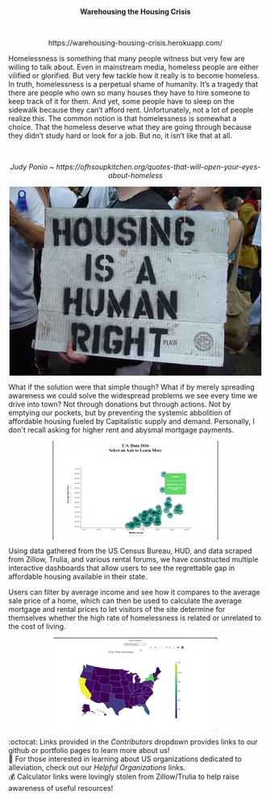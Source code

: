 <p align="center"><strong>Warehousing the Housing Crisis</strong></p>
<br>
<p align="center">
<p align="center">https://warehousing-housing-crisis.herokuapp.com/</p>
Homelessness is something that many people witness but very few are willing to talk about. Even in mainstream media, homeless people are either vilified or glorified. But very few tackle how it really is to become homeless.
In truth, homelessness is a perpetual shame of humanity. It’s a tragedy that there are people who own so many houses they have to hire someone to keep track of it for them. And yet, some people have to sleep on the sidewalk because they can’t afford rent.
Unfortunately, not a lot of people realize this. The common notion is that homelessness is somewhat a choice. That the homeless deserve what they are going through because they didn’t study hard or look for a job. But no, it isn’t like that at all.
</p>
<br>
<p align="center"><i>Judy Ponio ~ https://ofhsoupkitchen.org/quotes-that-will-open-your-eyes-about-homeless</i></p>

<p align="center">
<img align="center" src="static/images/homeless.jpg">
</p>

What if the solution were that simple though? What if by merely spreading awareness we could solve the widespread problems we see every time we drive into town? Not through donations but through actions. Not by emptying our pockets, but by preventing the systemic abbolition of affordable housing fueled by Capitalistic supply and demand. Personally, I don't recall asking for higher rent and abysmal mortgage payments. 

<p align="center">
<img align="center" src="static/images/scatter_plot.gif">
</p>

Using data gathered from the US Census Bureau, HUD, and data scraped from Zillow, Trulia, and various rental forums, we have constructed multiple interactive dashboards that allow users to see the regrettable gap in affordable housing available in their state. 

Users can filter by average income and see how it compares to the average sale price of a home, which can then be used to calculate the average mortgage and rental prices to let visitors of the site determine for themselves whether the high rate of homelessness is related or unrelated to the cost of living.

<p align="center">
<img align="center" src="static/images/choropleth_map.gif">
</p>

:octocat: Links provided in the <i>Contributors</i> dropdown provides links to our github or portfolio pages to learn more about us!
<br>
:green_heart: For those interested in learning about US organizations dedicated to alleviation, check out our <i>Helpful Organizations</i> links.
<br>
:moneybag: Calculator links were lovingly stolen from Zillow/Trulia to help raise awareness of useful resources! 
